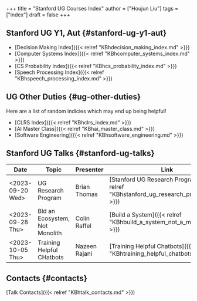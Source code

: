 +++
title = "Stanford UG Courses Index"
author = ["Houjun Liu"]
tags = ["index"]
draft = false
+++

## Stanford UG Y1, Aut {#stanford-ug-y1-aut}

-   [Decision Making Index]({{< relref "KBhdecision_making_index.md" >}})
-   [Computer Systems Index]({{< relref "KBhcomputer_systems_index.md" >}})
-   [CS Probability Index]({{< relref "KBhcs_probability_index.md" >}})
-   [Speech Processing Index]({{< relref "KBhspeech_processing_index.md" >}})


## UG Other Duties {#ug-other-duties}

Here are a list of random indicies which may end up being helpful!

-   [CLRS Index]({{< relref "KBhclrs_index.md" >}})
-   [AI Master Class]({{< relref "KBhai_master_class.md" >}})
-   [Software Engineering]({{< relref "KBhsoftware_engineering.md" >}})


## Stanford UG Talks {#stanford-ug-talks}

| Date                                                                                         | Topic                          | Presenter     | Link                                                                                |
|----------------------------------------------------------------------------------------------|--------------------------------|---------------|-------------------------------------------------------------------------------------|
| <span class="timestamp-wrapper"><span class="timestamp">&lt;2023-09-20 Wed&gt;</span></span> | UG Research Program            | Brian Thomas  | [Stanford UG Research Program]({{< relref "KBhstanford_ug_research_program.md" >}}) |
| <span class="timestamp-wrapper"><span class="timestamp">&lt;2023-09-28 Thu&gt;</span></span> | Bld an Ecosystem, Not Monolith | Colin Raffel  | [Build a System]({{< relref "KBhbuild_a_system_not_a_monolyth.md" >}})              |
| <span class="timestamp-wrapper"><span class="timestamp">&lt;2023-10-05 Thu&gt;</span></span> | Training Helpful CHatbots      | Nazeen Rajani | [Training Helpful Chatbots]({{< relref "KBhtraining_helpful_chatbots.md" >}})       |


## Contacts {#contacts}

[Talk Contacts]({{< relref "KBhtalk_contacts.md" >}})
